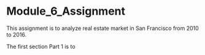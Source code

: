 # Module_6_Assignment

This assignment is to analyze real estate market in San Francisco from 2010 to 2016.

The first section Part 1 is to 
